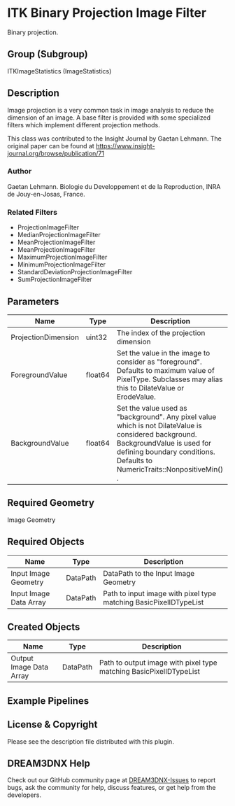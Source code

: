 # ITK Binary Projection Image Filter

Binary projection.

## Group (Subgroup)

ITKImageStatistics (ImageStatistics)

## Description

Image projection is a very common task in image analysis to reduce the dimension of an image. A base
filter is provided with some specialized filters which implement different projection methods.

This class was contributed to the Insight Journal by Gaetan Lehmann. The original paper can be found at https://www.insight-journal.org/browse/publication/71 

### Author

 Gaetan Lehmann. Biologie du Developpement et de la Reproduction, INRA de Jouy-en-Josas, France.

### Related Filters

- ProjectionImageFilter 
- MedianProjectionImageFilter 
- MeanProjectionImageFilter 
- MeanProjectionImageFilter 
- MaximumProjectionImageFilter 
- MinimumProjectionImageFilter 
- StandardDeviationProjectionImageFilter 
- SumProjectionImageFilter

## Parameters

| Name | Type | Description |
|------|------|-------------|
| ProjectionDimension | uint32 | The index of the projection dimension |
| ForegroundValue | float64 | Set the value in the image to consider as "foreground". Defaults to maximum value of PixelType. Subclasses may alias this to DilateValue or ErodeValue. |
| BackgroundValue | float64 | Set the value used as "background". Any pixel value which is not DilateValue is considered background. BackgroundValue is used for defining boundary conditions. Defaults to NumericTraits<PixelType>::NonpositiveMin() . |

## Required Geometry

Image Geometry

## Required Objects

| Name |Type | Description |
|-----|------|-------------|
| Input Image Geometry | DataPath | DataPath to the Input Image Geometry |
| Input Image Data Array | DataPath | Path to input image with pixel type matching BasicPixelIDTypeList |

## Created Objects

| Name |Type | Description |
|-----|------|-------------|
| Output Image Data Array | DataPath | Path to output image with pixel type matching BasicPixelIDTypeList |

## Example Pipelines


## License & Copyright

Please see the description file distributed with this plugin.


## DREAM3DNX Help

Check out our GitHub community page at [DREAM3DNX-Issues](https://github.com/BlueQuartzSoftware/DREAM3DNX-Issues) to report bugs, ask the community for help, discuss features, or get help from the developers.


